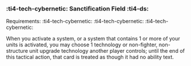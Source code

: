 ### :ti4-tech-cybernetic: **Sanctification Field** :ti4-ds:

Requirements: :ti4-tech-cybernetic: :ti4-tech-cybernetic: :ti4-tech-cybernetic:

When you activate a system, or a system that contains 1 or more of your units is activated, you may choose 1 technology or non-fighter, non-structure unit upgrade technology another player controls; until the end of this tactical action, that card is treated as though it had no ability text.
